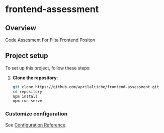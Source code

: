 # frontend-assessment

## Overview 
Code Assesment For Filta Frontend Positon

## Project setup

To set up this project, follow these steps:
1. **Clone the repository**:
   ```bash
   git clone https://github.com/aprilaltiche/frontend-assessment.git
   cd repository 
   npm install
   npm run serve

### Customize configuration
See [Configuration Reference](https://cli.vuejs.org/config/).
